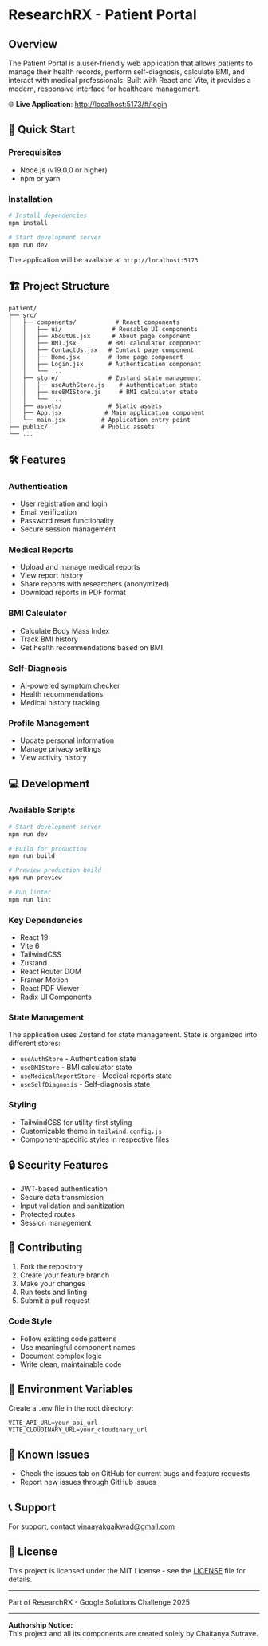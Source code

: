 # ResearchRX - Patient Portal

## Overview
The Patient Portal is a user-friendly web application that allows patients to manage their health records, perform self-diagnosis, calculate BMI, and interact with medical professionals. Built with React and Vite, it provides a modern, responsive interface for healthcare management.

🌐 **Live Application**: [http://localhost:5173/#/login](http://localhost:5173/#/login)

## 🚀 Quick Start

### Prerequisites
- Node.js (v19.0.0 or higher)
- npm or yarn

### Installation
```bash
# Install dependencies
npm install

# Start development server
npm run dev
```

The application will be available at `http://localhost:5173`

## 🏗️ Project Structure

```
patient/
├── src/
│   ├── components/           # React components
│   │   ├── ui/              # Reusable UI components
│   │   ├── AboutUs.jsx      # About page component
│   │   ├── BMI.jsx         # BMI calculator component
│   │   ├── ContactUs.jsx   # Contact page component
│   │   ├── Home.jsx        # Home page component
│   │   ├── Login.jsx       # Authentication component
│   │   └── ...
│   ├── store/              # Zustand state management
│   │   ├── useAuthStore.js    # Authentication state
│   │   ├── useBMIStore.js     # BMI calculator state
│   │   └── ...
│   ├── assets/             # Static assets
│   ├── App.jsx            # Main application component
│   └── main.jsx          # Application entry point
├── public/               # Public assets
└── ...
```

## 🛠️ Features

### Authentication
- User registration and login
- Email verification
- Password reset functionality
- Secure session management

### Medical Reports
- Upload and manage medical reports
- View report history
- Share reports with researchers (anonymized)
- Download reports in PDF format

### BMI Calculator
- Calculate Body Mass Index
- Track BMI history
- Get health recommendations based on BMI

### Self-Diagnosis
- AI-powered symptom checker
- Health recommendations
- Medical history tracking

### Profile Management
- Update personal information
- Manage privacy settings
- View activity history

## 💻 Development

### Available Scripts
```bash
# Start development server
npm run dev

# Build for production
npm run build

# Preview production build
npm run preview

# Run linter
npm run lint
```

### Key Dependencies
- React 19
- Vite 6
- TailwindCSS
- Zustand
- React Router DOM
- Framer Motion
- React PDF Viewer
- Radix UI Components

### State Management
The application uses Zustand for state management. State is organized into different stores:
- `useAuthStore` - Authentication state
- `useBMIStore` - BMI calculator state
- `useMedicalReportStore` - Medical reports state
- `useSelfDiagnosis` - Self-diagnosis state

### Styling
- TailwindCSS for utility-first styling
- Customizable theme in `tailwind.config.js`
- Component-specific styles in respective files

## 🔒 Security Features
- JWT-based authentication
- Secure data transmission
- Input validation and sanitization
- Protected routes
- Session management

## 🤝 Contributing

1. Fork the repository
2. Create your feature branch
3. Make your changes
4. Run tests and linting
5. Submit a pull request

### Code Style
- Follow existing code patterns
- Use meaningful component names
- Document complex logic
- Write clean, maintainable code

## 📝 Environment Variables
Create a `.env` file in the root directory:
```env
VITE_API_URL=your_api_url
VITE_CLOUDINARY_URL=your_cloudinary_url
```

## 🐛 Known Issues
- Check the issues tab on GitHub for current bugs and feature requests
- Report new issues through GitHub issues

## 📞 Support
For support, contact vinaayakgaikwad@gmail.com

## 📄 License
This project is licensed under the MIT License - see the [LICENSE](../LICENSE) file for details.

---
Part of ResearchRX - Google Solutions Challenge 2025

---

**Authorship Notice:**  
This project and all its components are created solely by Chaitanya Sutrave.
